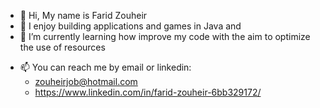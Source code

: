 - 👋 Hi, My name is Farid Zouheir
- 👀 I enjoy building applications and games in Java and
- 🌱 I’m currently learning how improve my code with the aim to optimize the use of resources
<!-- - 💞️ I’m looking to collaborate on  -->
- 📫 You can reach me by email or linkedin:
  - zouheirjob@hotmail.com
  - https://www.linkedin.com/in/farid-zouheir-6bb329172/

<!---
zhrfrd/zhrfrd is a ✨ special ✨ repository because its `README.md` (this file) appears on your GitHub profile.
You can click the Preview link to take a look at your changes.
--->
